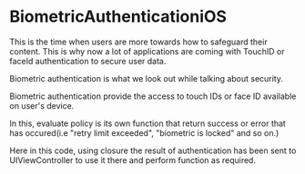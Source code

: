 # BiometricAuthenticationiOS

This is the time when users are more towards how to safeguard their content. 
This is why now a lot of applications are coming with TouchID or faceId authentication to secure user data.

Biometric authentication is what we look out while talking about security.

Biometric authentication provide the access to touch IDs or face ID available on user's device.

In this, evaluate policy is its own function that return success or error that has occured(i.e "retry limit exceeded", "biometric is locked" and so on.)

Here in this code, using closure the result of authentication has been sent to UIViewController to use it there and perform function as required.
